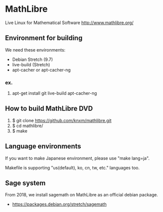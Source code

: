 # MathLibre

Live Linux for Mathematical Software
http://www.mathlibre.org/
 
## Environment for building
We need these environments:
* Debian Stretch (9.7)
* live-build (Stretch)
* apt-cacher or apt-cacher-ng

### ex.
1. apt-get install git live-build apt-cacher-ng

## How to build MathLibre DVD

1. $ git clone https://github.com/knxm/mathlibre.git
1. $ cd mathlibre/
1. $ make

## Language environments
If you want to make Japanese environment,
please use "make lang=ja".

Makefile is supporting "us(default), ko, cn, tw, etc." languages too.

## Sage system
From 2018, we install sagemath on MathLibre as an official debian package.
* https://packages.debian.org/stretch/sagemath

